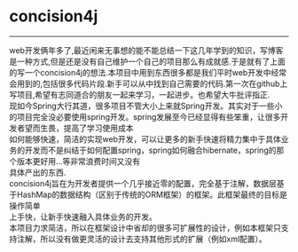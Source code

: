 concision4j
====
---------

  web开发俩年多了,最近闲来无事想的能不能总结一下这几年学到的知识，写博客是一种方式,但是还是没有自己维护一个自己的项目那么有成就感.于是就有了上面的写一个concision4j的想法.本项目中用到东西很多都是我们平时web开发中经常会用到的,包括很多代码片段.新手可以从中找到自己需要的代码.第一次在github上写项目,希望有志同道合的朋友一起来学习，一起进步。也希望大牛批评指正.<br>现如今Spring大行其道，很多项目不管大小上来就Spring开发。其实对于一些小的项目完全没必要使用spring开发。spring发展至今已经显得有些笨重，让很多开发者望而生畏，提高了学习使用成本<br>如何能够快速，简洁的实现web开发，可以让更多的新手快速将精力集中于具体业务的开发而不是纠结于如何配置spring，spring如何融合hibernate，spring的那个版本更好用...等非常浪费时间又没有<br>具体产出的东西.<br>concision4j旨在为开发者提供一个几乎接近零的配置，完全基于注解，数据层基于HashMap的数据结构（区别于传统的ORM框架）的框架。此框架最终的目标是操作简单<br>上手快，让新手快速融入具体业务的开发。<br>本项目力求简洁，所以在框架设计中省却的很多可扩展性的设计，例如本框架只支持注解，所以没有做更灵活的设计去支持其他形式的扩展（例如xml配置）。
      
